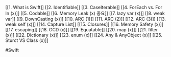 [[1. What is Swift]]
[[2. Identifiable]]
[[3. CaseIterable]]
[[4. ForEach vs. For In (x)]]
[[5. Codable]]
[[6. Memory Leak (x) 중요]]
[[7. lazy var (x)]]
[[8. weak var]]
[[9. DownCasting (x)]]
[[10. ARC  (1)]]
[[11. ARC (2)]]
[[12. ARC (3)]]
[[13. weak self (x)]]
[[14. Capture List]]
[[15. Closures]]
[[16. Memory Safety (x)]]
[[17. escaping]]
[[18. GCD (x)]]
[[19. Equatable]]
[[20. map (x)]]
[[21. filter (x)]]
[[22. Dictionary (x)]]
[[23. enum (x)]]
[[24. Any & AnyObject (x)]]
[[25. Sturct VS Class (x)]]

#Swift 